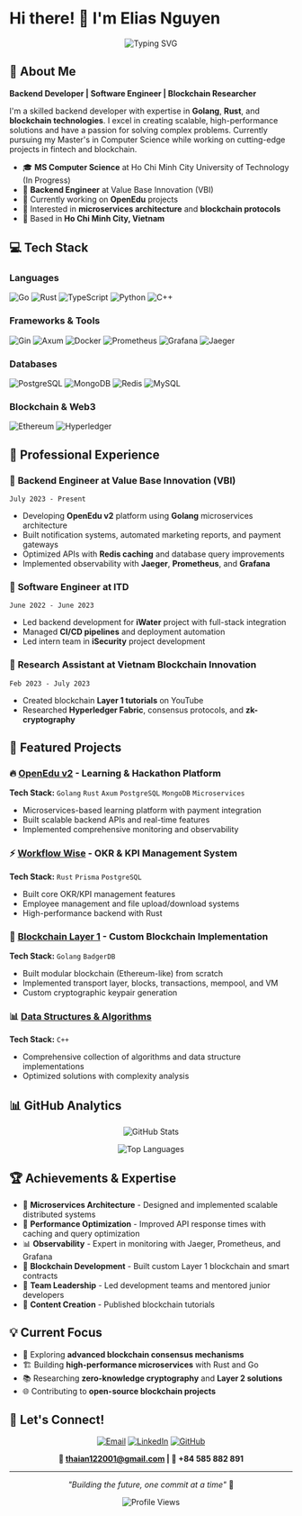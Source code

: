 # Hi there! 👋 I'm Elias Nguyen

<div align="center">
  
![Typing SVG](https://readme-typing-svg.herokuapp.com?font=Fira+Code&pause=1000&color=36BCF7&center=true&vCenter=true&width=435&lines=Backend+Developer;Blockchain+Enthusiast;Microservices+Architect)

</div>

## 🚀 About Me

**Backend Developer | Software Engineer | Blockchain Researcher**

I'm a skilled backend developer with expertise in **Golang**, **Rust**, and **blockchain technologies**. I excel in creating scalable, high-performance solutions and have a passion for solving complex problems. Currently pursuing my Master's in Computer Science while working on cutting-edge projects in fintech and blockchain.

- 🎓 **MS Computer Science** at Ho Chi Minh City University of Technology (In Progress)
- 💼 **Backend Engineer** at Value Base Innovation (VBI)
- 🌱 Currently working on **OpenEdu** projects
- 🔭 Interested in **microservices architecture** and **blockchain protocols**
- 📍 Based in **Ho Chi Minh City, Vietnam**

## 💻 Tech Stack

### Languages
![Go](https://img.shields.io/badge/Go-00ADD8?style=for-the-badge&logo=go&logoColor=white)
![Rust](https://img.shields.io/badge/Rust-000000?style=for-the-badge&logo=rust&logoColor=white)
![TypeScript](https://img.shields.io/badge/TypeScript-007ACC?style=for-the-badge&logo=typescript&logoColor=white)
![Python](https://img.shields.io/badge/Python-3776AB?style=for-the-badge&logo=python&logoColor=white)
![C++](https://img.shields.io/badge/C++-00599C?style=for-the-badge&logo=c%2B%2B&logoColor=white)

### Frameworks & Tools
![Gin](https://img.shields.io/badge/Gin-00ADD8?style=for-the-badge&logo=go&logoColor=white)
![Axum](https://img.shields.io/badge/Axum-000000?style=for-the-badge&logo=rust&logoColor=white)
![Docker](https://img.shields.io/badge/Docker-2496ED?style=for-the-badge&logo=docker&logoColor=white)
![Prometheus](https://img.shields.io/badge/Prometheus-E6522C?style=for-the-badge&logo=prometheus&logoColor=white)
![Grafana](https://img.shields.io/badge/Grafana-F46800?style=for-the-badge&logo=grafana&logoColor=white)
![Jaeger](https://img.shields.io/badge/Jaeger-66CFE6?style=for-the-badge&logo=jaeger&logoColor=white)

### Databases
![PostgreSQL](https://img.shields.io/badge/PostgreSQL-316192?style=for-the-badge&logo=postgresql&logoColor=white)
![MongoDB](https://img.shields.io/badge/MongoDB-4EA94B?style=for-the-badge&logo=mongodb&logoColor=white)
![Redis](https://img.shields.io/badge/Redis-DC382D?style=for-the-badge&logo=redis&logoColor=white)
![MySQL](https://img.shields.io/badge/MySQL-005C84?style=for-the-badge&logo=mysql&logoColor=white)

### Blockchain & Web3
![Ethereum](https://img.shields.io/badge/Ethereum-3C3C3D?style=for-the-badge&logo=ethereum&logoColor=white)
![Hyperledger](https://img.shields.io/badge/Hyperledger-2F3134?style=for-the-badge&logo=hyperledger&logoColor=white)

## 🏢 Professional Experience

### 🔹 **Backend Engineer** at Value Base Innovation (VBI)
`July 2023 - Present`
- Developing **OpenEdu v2** platform using **Golang** microservices architecture
- Built notification systems, automated marketing reports, and payment gateways
- Optimized APIs with **Redis caching** and database query improvements
- Implemented observability with **Jaeger**, **Prometheus**, and **Grafana**

### 🔹 **Software Engineer** at ITD
`June 2022 - June 2023`
- Led backend development for **iWater** project with full-stack integration
- Managed **CI/CD pipelines** and deployment automation
- Led intern team in **iSecurity** project development

### 🔹 **Research Assistant** at Vietnam Blockchain Innovation
`Feb 2023 - July 2023`
- Created blockchain **Layer 1 tutorials** on YouTube
- Researched **Hyperledger Fabric**, consensus protocols, and **zk-cryptography**

## 🚀 Featured Projects

### 🔥 [OpenEdu v2](https://openedu.net) - Learning & Hackathon Platform
**Tech Stack:** `Golang` `Rust` `Axum` `PostgreSQL` `MongoDB` `Microservices`
- Microservices-based learning platform with payment integration
- Built scalable backend APIs and real-time features
- Implemented comprehensive monitoring and observability

### ⚡ [Workflow Wise](https://github.com/Anoencs) - OKR & KPI Management System  
**Tech Stack:** `Rust` `Prisma` `PostgreSQL`
- Built core OKR/KPI management features
- Employee management and file upload/download systems
- High-performance backend with Rust

### 🔗 [Blockchain Layer 1](https://github.com/Anoencs/core_blockchain) - Custom Blockchain Implementation
**Tech Stack:** `Golang` `BadgerDB`
- Built modular blockchain (Ethereum-like) from scratch
- Implemented transport layer, blocks, transactions, mempool, and VM
- Custom cryptographic keypair generation

### 📊 [Data Structures & Algorithms](https://github.com/Anoencs/Data_Structure-Algorithm)
**Tech Stack:** `C++`
- Comprehensive collection of algorithms and data structure implementations
- Optimized solutions with complexity analysis

## 📊 GitHub Analytics

<div align="center">
  
![GitHub Stats](https://github-readme-stats.vercel.app/api?username=Anoencs&show_icons=true&theme=tokyonight&hide_border=true&count_private=true)

![Top Languages](https://github-readme-stats.vercel.app/api/top-langs/?username=Anoencs&layout=compact&theme=tokyonight&hide_border=true)
</div>

## 🏆 Achievements & Expertise

- 🎯 **Microservices Architecture** - Designed and implemented scalable distributed systems
- 🚀 **Performance Optimization** - Improved API response times with caching and query optimization  
- 📊 **Observability** - Expert in monitoring with Jaeger, Prometheus, and Grafana
- 🔐 **Blockchain Development** - Built custom Layer 1 blockchain and smart contracts
- 👥 **Team Leadership** - Led development teams and mentored junior developers
- 🎥 **Content Creation** - Published blockchain tutorials

## 💡 Current Focus

- 🔬 Exploring **advanced blockchain consensus mechanisms**
- 🏗️ Building **high-performance microservices** with Rust and Go
- 📚 Researching **zero-knowledge cryptography** and **Layer 2 solutions**
- 🌐 Contributing to **open-source blockchain projects**

## 🤝 Let's Connect!

<div align="center">

[![Email](https://img.shields.io/badge/Email-D14836?style=for-the-badge&logo=gmail&logoColor=white)](mailto:thaian122001@gmail.com)
[![LinkedIn](https://img.shields.io/badge/LinkedIn-0077B5?style=for-the-badge&logo=linkedin&logoColor=white)](https://linkedin.com/in/anoencs/)
[![GitHub](https://img.shields.io/badge/GitHub-100000?style=for-the-badge&logo=github&logoColor=white)](https://github.com/Anoencs)

**📧 thaian122001@gmail.com | 📱 +84 585 882 891**

</div>

---

<div align="center">
  
*"Building the future, one commit at a time"* 🚀

![Profile Views](https://komarev.com/ghpvc/?username=Anoencs&color=blue&style=flat-square)

</div>
